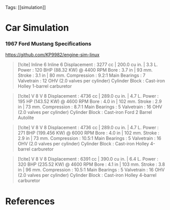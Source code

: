 
Tags: [[simulation]]

# Car Simulation

### 1967 Ford Mustang Specifications
https://github.com/KP9982/engine-sim-linux


> [!cite] Inline 6
> Inline 6
Displacement : 	3277 cc | 200.0 cu in. | 3.3 L.
Power : 	120 BHP (88.32 KW) @ 4400 RPM
Bore : 	3.7 in | 93 mm.
Stroke : 	3.1 in | 80 mm.
Compression : 	9.2:1
Main Bearings : 	7
Valvetrain :	12 OHV (2.0 valves per cylinder)
Cylinder Block : 	Cast-iron
Holley 1-barrel carburetor


> [!cite] V 8 
> V 8
Displacement : 	4736 cc | 289.0 cu in. | 4.7 L.
Power : 	195 HP (143.52 KW) @ 4600 RPM
Bore : 	4.0 in | 102 mm.
Stroke : 	2.9 in | 73 mm.
Compression : 	8.7:1
Main Bearings : 	5
Valvetrain :	16 OHV (2.0 valves per cylinder)
Cylinder Block : 	Cast-iron
Ford 2 Barrel Autolite


> [!cite] V 8 
> V 8
Displacement : 	4736 cc | 289.0 cu in. | 4.7 L.
Power : 	271 BHP (199.456 KW) @ 6000 RPM
Bore : 	4.0 in | 102 mm.
Stroke : 	2.9 in | 73 mm.
Compression : 	10.5:1
Main Bearings : 	5
Valvetrain :	16 OHV (2.0 valves per cylinder)
Cylinder Block : 	Cast-iron
Holley 4-barrel carburetor


> [!cite] V 8 
> V 8
Displacement : 	6391 cc | 390.0 cu in. | 6.4 L.
Power : 	320 BHP (235.52 KW) @ 4600 RPM
Bore : 	4.1 in | 103 mm.
Stroke : 	3.8 in | 96 mm.
Compression : 	10.5:1
Main Bearings : 	5
Valvetrain :	16 OHV (2.0 valves per cylinder)
Cylinder Block : 	Cast-iron
Holley 4-barrel carburetor

# References


